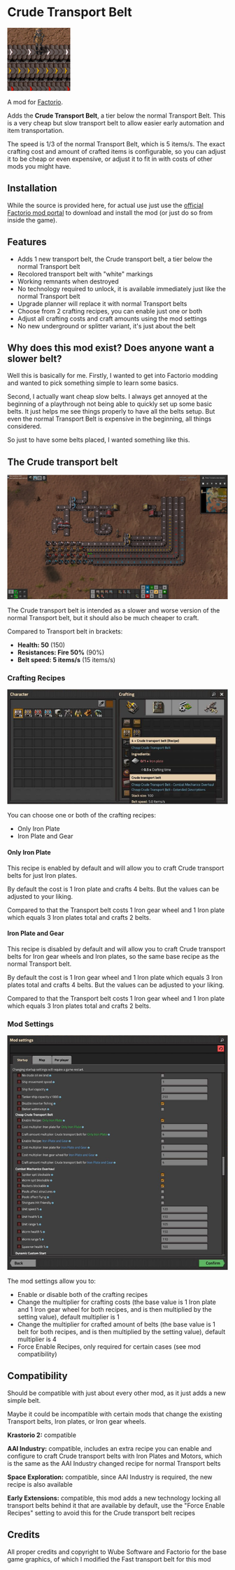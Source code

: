 # Crude Transport Belt

![](thumbnail.png)

A mod for [Factorio](https://factorio.com/). 

Adds the **Crude Transport Belt**, a tier below the normal Transport Belt. This is a very cheap but slow transport belt to allow easier early automation and item transportation.

The speed is 1/3 of the normal Transport Belt, which is 5 items/s. The exact crafting cost and amount of crafted items is configurable, so you can adjust it to be cheap or even expensive, or adjust it to fit in with costs of other mods you might have.

## Installation

While the source is provided here, for actual use just use the [official Factorio mod portal](https://mods.factorio.com/mod/crude-transport-belt) to download and install the mod (or just do so from inside the game).

## Features

- Adds 1 new transport belt, the Crude transport belt, a tier below the normal Transport belt 
- Recolored transport belt with "white" markings
- Working remnants when destroyed
- No technology required to unlock, it is available immediately just like the normal Transport belt
- Upgrade planner will replace it with normal Transport belts
- Choose from 2 crafting recipes, you can enable just one or both
- Adjust all crafting costs and craft amounts using the mod settings 
- No new underground or splitter variant, it's just about the belt

## Why does this mod exist? Does anyone want a slower belt?

Well this is basically for me. Firstly, I wanted to get into Factorio modding and wanted to pick something simple to learn some basics. 

Second, I actually want cheap slow belts. I always get annoyed at the beginning of a playthrough not being able to quickly set up some basic belts. It just helps me see things properly to have all the belts setup. But even the normal Transport Belt is expensive in the beginning, all things considered.

So just to have some belts placed, I wanted something like this.

## The Crude transport belt

![](images/crude_transport_belt_screenshot_01.jpg)

The Crude transport belt is intended as a slower and worse version of the normal Transport belt, but it should also be much cheaper to craft.

Compared to Transport belt in brackets:
- **Health: 50** (150)
- **Resistances: Fire 50%** (90%)
- **Belt speed: 5 items/s** (15 items/s)

### Crafting Recipes

![](images/recipe.png)

You can choose one or both of the crafting recipes:
- Only Iron Plate 
- Iron Plate and Gear

#### Only Iron Plate

This recipe is enabled by default and will allow you to craft Crude transport belts for just Iron plates.

By default the cost is 1 Iron plate and crafts 4 belts. But the values can be adjusted to your liking.

Compared to that the Transport belt costs 1 Iron gear wheel and 1 Iron plate which equals 3 Iron plates total and crafts 2 belts.

#### Iron Plate and Gear

This recipe is disabled by default and will allow you to craft Crude transport belts for Iron gear wheels and Iron plates, so the same base recipe as the normal Transport belt.

By default the cost is 1 Iron gear wheel and 1 Iron plate which equals 3 Iron plates total and crafts 4 belts. But the values can be adjusted to your liking.

Compared to that the Transport belt costs 1 Iron gear wheel and 1 Iron plate which equals 3 Iron plates total and crafts 2 belts.

### Mod Settings

![](images/mod_settings.png)

The mod settings allow you to:
- Enable or disable both of the crafting recipes
- Change the multiplier for crafting costs (the base value is 1 Iron plate and 1 Iron gear wheel for both recipes, and is then multiplied by the setting value), default multiplier is 1
- Change the multiplier for crafted amount of belts (the base value is 1 belt for both recipes, and is then multiplied by the setting value), default multiplier is 4
- Force Enable Recipes, only required for certain cases (see mod compatibility)

## Compatibility

Should be compatible with just about every other mod, as it just adds a new simple belt. 

Maybe it could be incompatible with certain mods that change the existing Transport belts, Iron plates, or Iron gear wheels.

**Krastorio 2:** compatible

**AAI Industry:** compatible, includes an extra recipe you can enable and configure to craft Crude transport belts with Iron Plates and Motors, which is the same as the AAI Industry changed recipe for normal Transport belts 

**Space Exploration:** compatible, since AAI Industry is required, the new recipe is also available

**Early Extensions:** compatible, this mod adds a new technology locking all transport belts behind it that are available by default, use the "Force Enable Recipes" setting to avoid this for the Crude transport belt recipes

## Credits

All proper credits and copyright to Wube Software and Factorio for the base game graphics, of which I modified the Fast transport belt for this mod 